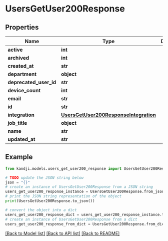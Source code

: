 # UsersGetUser200Response


## Properties

Name | Type | Description | Notes
------------ | ------------- | ------------- | -------------
**active** | **int** |  | [optional] 
**archived** | **int** |  | [optional] 
**created_at** | **str** |  | [optional] 
**department** | **object** |  | [optional] 
**deprecated_user_id** | **str** |  | [optional] 
**device_count** | **int** |  | [optional] 
**email** | **str** |  | [optional] 
**id** | **str** |  | [optional] 
**integration** | [**UsersGetUser200ResponseIntegration**](UsersGetUser200ResponseIntegration.md) |  | [optional] 
**job_title** | **object** |  | [optional] 
**name** | **str** |  | [optional] 
**updated_at** | **str** |  | [optional] 

## Example

```python
from kandji.models.users_get_user200_response import UsersGetUser200Response

# TODO update the JSON string below
json = "{}"
# create an instance of UsersGetUser200Response from a JSON string
users_get_user200_response_instance = UsersGetUser200Response.from_json(json)
# print the JSON string representation of the object
print(UsersGetUser200Response.to_json())

# convert the object into a dict
users_get_user200_response_dict = users_get_user200_response_instance.to_dict()
# create an instance of UsersGetUser200Response from a dict
users_get_user200_response_from_dict = UsersGetUser200Response.from_dict(users_get_user200_response_dict)
```
[[Back to Model list]](../README.md#documentation-for-models) [[Back to API list]](../README.md#documentation-for-api-endpoints) [[Back to README]](../README.md)


